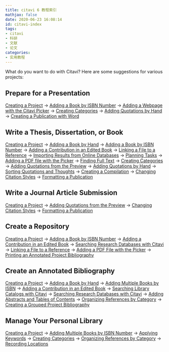 ```yaml
---
title: citavi 6 教程索引
mathjax: false
date: 2020-06-23 16:08:14
id: citavi-index
tags:
- citavi
- 科研
- 文献
- 论文
categories:
- 实用教程
---
```



What do you want to do with Citavi? Here are some suggestions for various projects:

<!---more--->

## Prepare for a Presentation

[Creating a Project](https://www1.citavi.com/sub/manual6/en/101_creating_a_local_project.html) → [Adding a Book by ISBN Number](https://www1.citavi.com/sub/manual6/en/101_adding_a_book_by_isbn_number.html) → [Adding a Webpage with the Citavi Picker](https://www1.citavi.com/sub/manual6/en/101_adding_a_webpage_with_the_citavi_picker.html) → [Creating Categories](https://www1.citavi.com/sub/manual6/en/101_creating_categories.html) → [Adding Quotations by Hand](https://www1.citavi.com/sub/manual6/en/101_adding_quotations_by_hand.html) → [Creating a Publication with Word](https://www1.citavi.com/sub/manual6/en/101_creating_a_publication_with_word.html)

## Write a Thesis, Dissertation, or Book

[Creating a Project](https://www1.citavi.com/sub/manual6/en/101_creating_a_local_project.html) → [Adding a Book by Hand](https://www1.citavi.com/sub/manual6/en/101_adding_a_book_by_hand.html) → [Adding a Book by ISBN Number](https://www1.citavi.com/sub/manual6/en/101_adding_a_book_by_isbn_number.html) → [Adding a Contribution in an Edited Book](https://www1.citavi.com/sub/manual6/en/101_adding_a_contribution_in_an_edited_book.html) → [Linking a File to a Reference](https://www1.citavi.com/sub/manual6/en/101_linking_a_file_to_a_reference.html) → [Importing Results from Online Databases](https://www1.citavi.com/sub/manual6/en/101_importing_results_from_online_databases.html) → [Planning Tasks](https://www1.citavi.com/sub/manual6/en/101_planning_tasks.html) → [Adding a PDF file with the Picker](https://www1.citavi.com/sub/manual6/en/101_adding_pdf_files_with_the_picker.html) → [Finding Full Text](https://www1.citavi.com/sub/manual6/en/101_finding_full_text.html) → [Creating Categories](https://www1.citavi.com/sub/manual6/en/101_creating_categories.html) → [Adding Quotations from the Preview](https://www1.citavi.com/sub/manual6/en/101_annotating_pdfs.html) → [Adding Quotations by Hand](https://www1.citavi.com/sub/manual6/en/101_adding_quotations_by_hand.html) → [Sorting Quotations and Thoughts](https://www1.citavi.com/sub/manual6/en/101_sorting_quotations_and_thoughts.html) → [Creating a Compilation](https://www1.citavi.com/sub/manual6/en/101_creating_a_compilation.html) → [Changing Citation Styles](https://www1.citavi.com/sub/manual6/en/101_changing_citation_styles.html) → [Formatting a Publication](https://www1.citavi.com/sub/manual6/en/101_formatting_a_publication.html)

## Write a Journal Article Submission

[Creating a Project](https://www1.citavi.com/sub/manual6/en/101_creating_a_local_project.html) → [Adding Quotations from the Preview](https://www1.citavi.com/sub/manual6/en/101_annotating_pdfs.html) → [Changing Citation Styles](https://www1.citavi.com/sub/manual6/en/101_changing_citation_styles.html) → [Formatting a Publication](https://www1.citavi.com/sub/manual6/en/101_formatting_a_publication.html)

## Create a Repository

[Creating a Project](https://www1.citavi.com/sub/manual6/en/101_creating_a_local_project.html) → [Adding a Book by ISBN Number](https://www1.citavi.com/sub/manual6/en/101_adding_a_book_by_isbn_number.html) → [Adding a Contribution in an Edited Book](https://www1.citavi.com/sub/manual6/en/101_adding_a_contribution_in_an_edited_book.html) → [Searching Research Databases with Citavi](https://www1.citavi.com/sub/manual6/en/101_searching_research_databases_with_citavi.html) → [Linking a File to a Reference](https://www1.citavi.com/sub/manual6/en/101_linking_a_file_to_a_reference.html) → [Adding a PDF File with the Picker](https://www1.citavi.com/sub/manual6/en/101_adding_pdf_files_with_the_picker.html) → [Printing an Annotated Project Bibliography](https://www1.citavi.com/sub/manual6/en/101_printing_an_annotated_project_bibliography.html)

## Create an Annotated Bibliography

[Creating a Project](https://www1.citavi.com/sub/manual6/en/101_creating_a_local_project.html) → [Adding a Book by Hand](https://www1.citavi.com/sub/manual6/en/101_adding_a_book_by_hand.html) → [Adding Multiple Books by ISBN](https://www1.citavi.com/sub/manual6/en/101_adding_multiple_books_by_isbn_number.html) → [Adding a Contribution in an Edited Book](https://www1.citavi.com/sub/manual6/en/101_adding_a_contribution_in_an_edited_book.html) → [Searching Library Catalogs with Citavi](https://www1.citavi.com/sub/manual6/en/101_searching_library_catalogs_with_citavi.html) → [Searching Research Databases with Citavi](https://www1.citavi.com/sub/manual6/en/101_searching_research_databases_with_citavi.html) → [Adding Abstracts and Tables of Contents](https://www1.citavi.com/sub/manual6/en/101_adding_abstracts_and_tables_of_contents.html) → [Organizing References by Category](https://www1.citavi.com/sub/manual6/en/101_organizing_references_by_category.html) → [Creating a Grouped Project Bibliography](https://www1.citavi.com/sub/manual6/en/101_creating_a_grouped_project_bibliography.html)

## Manage Your Personal Library

[Creating a Project](https://www1.citavi.com/sub/manual6/en/101_creating_a_local_project.html) → [Adding Multiple Books by ISBN Number](https://www1.citavi.com/sub/manual6/en/101_adding_multiple_books_by_isbn_number.html) → [Applying Keywords](https://www1.citavi.com/sub/manual6/en/101_applying_keywords.html) → [Creating Categories](https://www1.citavi.com/sub/manual6/en/101_creating_categories.html) → [Organizing References by Category](https://www1.citavi.com/sub/manual6/en/101_organizing_references_by_category.html) → [Recording Locations](https://www1.citavi.com/sub/manual6/en/locationform.html)